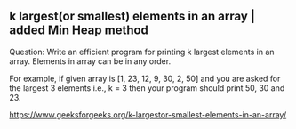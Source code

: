 ## k largest(or smallest) elements in an array | added Min Heap method

Question: Write an efficient program for printing k largest elements in an array. Elements in array can be in any order.

For example, if given array is [1, 23, 12, 9, 30, 2, 50] and you are asked for the largest 3 elements i.e., k = 3 then your program should print 50, 30 and 23.

https://www.geeksforgeeks.org/k-largestor-smallest-elements-in-an-array/